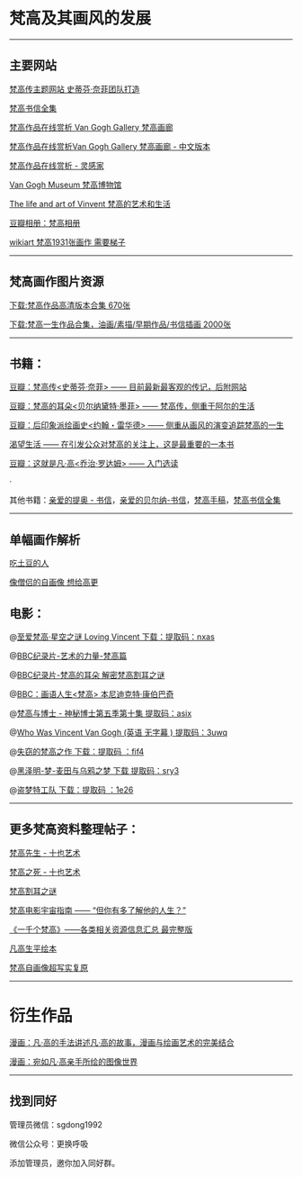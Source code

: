 # 梵高及其画风的发展

---

## 主要网站

[梵高传主题网站 史蒂芬·奈菲团队打造 ](http://www.vangoghbiography.com/)

[梵高书信全集](http://vangoghletters.org/vg/)

[梵高作品在线赏析 Van Gogh Gallery 梵高画廊](https://www.vangoghgallery.com/)

[梵高作品在线赏析Van Gogh Gallery 梵高画廊 - 中文版本](http://www.vggallery.com/international/chinese/index.html)

[梵高作品在线赏析 - 灵感家](http://www.lingganjia.com/view/121180.htm#1884)

[Van Gogh Museum 梵高博物馆](https://www.vangoghmuseum.nl/en)

[The life and art of Vinvent 梵高的艺术和生活](http://lifeofvangogh.com/the-life-and-art-of-vincent-van-gogh/)

[豆瓣相册：梵高相册](https://www.douban.com/photos/album/100224852/?m_start=558)

[wikiart 梵高1931张画作 需要梯子](https://www.wikiart.org/en/vincent-van-gogh)



---

## 梵高画作图片资源

[下载:梵高作品高清版本合集 670张](https://item.taobao.com/item.htm?spm=a1z10.1-c-s.w137644-22423694842.41.7eb42aa8R1e4S4&id=611590636076)

[下载:梵高一生作品合集，油画/素描/早期作品/书信插画 2000张](https://item.taobao.com/item.htm?spm=a1z10.1-c-s.w137644-22423694842.39.7eb42aa8R1e4S4&id=611590356280)



---

## 书籍：

[豆瓣：梵高传<史蒂芬·奈菲> —— 目前最新最客观的传记，后附网站](https://book.douban.com/subject/26354318/	)

[豆瓣：梵高的耳朵<贝尔纳黛特·墨菲> —— 梵高传，侧重于阿尔的生活](https://book.douban.com/subject/27199957/)

[豆瓣：后印象派绘画史<约翰・雷华德> —— 侧重从画风的演变追踪梵高的一生](https://book.douban.com/subject/1047192/)

[渴望生活 —— 在引发公众对梵高的关注上，这是最重要的一本书](https://book.douban.com/subject/3054821/)

[豆瓣：这就是凡·高<乔治·罗达姆> —— 入门选读](https://book.douban.com/subject/26834573/)

·

其他书籍：[亲爱的提奥 - 书信](https://book.douban.com/subject/4903265/)，[亲爱的贝尔纳-书信](https://book.douban.com/subject/6903266/)，[梵高手稿](https://book.douban.com/subject/26666533/)，[梵高书信全集](https://book.douban.com/subject/26804113/)

---



## 单幅画作解析

[吃土豆的人](https://www.bilibili.com/video/av92362855/)

[像僧侣的自画像 想给高更](https://www.bilibili.com/video/av92548082/)



## 电影：

@[至爱梵高·星空之谜 Loving Vincent 下载：提取码：nxas](https://pan.baidu.com/s/1W1v8aSF3Qq9OMzxFj2Ma-g)

@[BBC纪录片-艺术的力量-梵高篇](https://v.qq.com/x/cover/ocdr88u986p5kia/i0015lkaxxo.html)

@[BBC纪录片-梵高的耳朵  解密梵高割耳之谜](https://www.iqiyi.com/v_19rr9dzzz4.html)

@[BBC：画语人生<梵高> 本尼迪克特·康伯巴奇](https://www.iqiyi.com/v_19rrkx4gi8.html?vfm=m_502_sgss&fv=bf562ffc1cd15119)

@[梵高与博士 - 神秘博士第五季第十集 提取码：asix](https://pan.baidu.com/s/16e1z0Oh0g01mL0mpDy6wAQ )

@[Who Was Vincent Van Gogh (英语 无字幕 ) 提取码：3uwq](https://pan.baidu.com/s/16PyESpmuhpGTqVfP9FcE0g )

@[失窃的梵高之作 下载：提取码 ：fif4](https://pan.baidu.com/s/1YDFu97nnFrbegHZ8d0Yy7Q )

@[黑泽明-梦-麦田与乌鸦之梦 下载  提取码：sry3](https://pan.baidu.com/s/1A_1rTwVlMaOW6YF4DZtICA )

@[盗梦特工队 下载：提取码 ：1e26](https://pan.baidu.com/s/1FEYXs0_V8EfdG4tXRuu7UQ )



---

## 更多梵高资料整理帖子：
[梵高先生 - 十也艺术](https://www.douban.com/note/648645804/)

[梵高之死 - 十也艺术](https://movie.douban.com/review/8982606/)

[梵高割耳之谜](https://book.douban.com/review/9361168/)

[梵高电影宇宙指南 —— “但你有多了解他的人生？”](https://movie.douban.com/review/8922482/)

[《一千个梵高》——各类相关资源信息汇总 最完整版](https://tieba.baidu.com/p/5253319573)

[凡高生平绘本](https://www.douban.com/note/243129120/)

[梵高自画像超写实复原](https://mp.weixin.qq.com/s/Ijaz8lEF7KDj7K7t7AR53w)



---

# 衍生作品

[漫画：凡·高的手法讲述凡·高的故事，漫画与绘画艺术的完美结合](https://book.douban.com/subject/27174509/)

[漫画：宛如凡·高亲手所绘的图像世界](https://book.douban.com/subject/27194696/)



---

## 找到同好

管理员微信：sgdong1992

微信公众号：更换呼吸

添加管理员，邀你加入同好群。

